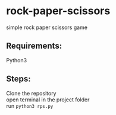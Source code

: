 # rock-paper-scissors
simple rock paper scissors game

## Requirements:
Python3

## Steps:
Clone the repository\
open terminal in the project folder\
run `python3 rps.py`
